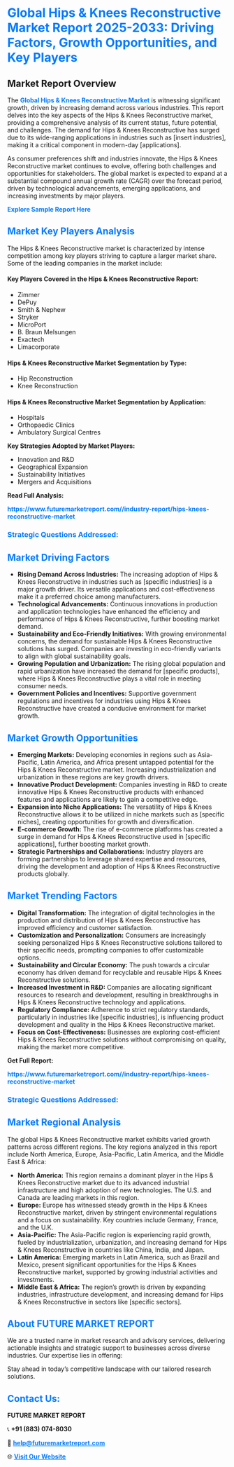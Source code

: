 <h1 style="color: #007BFF;">Global Hips & Knees Reconstructive Market Report 2025-2033: Driving Factors, Growth Opportunities, and Key Players</h1>

<section id="overview">
<h2>Market Report Overview</h2>
<p>The <a href="https://www.futuremarketreport.com//industry-report/hips-knees-reconstructive-market" style="color: #007BFF; text-decoration: none;"><strong>Global Hips & Knees Reconstructive Market</strong></a> is witnessing significant growth, driven by increasing demand across various industries. This report delves into the key aspects of the Hips & Knees Reconstructive market, providing a comprehensive analysis of its current status, future potential, and challenges. The demand for Hips & Knees Reconstructive has surged due to its wide-ranging applications in industries such as [insert industries], making it a critical component in modern-day [applications].</p>
<p>As consumer preferences shift and industries innovate, the Hips & Knees Reconstructive market continues to evolve, offering both challenges and opportunities for stakeholders. The global market is expected to expand at a substantial compound annual growth rate (CAGR) over the forecast period, driven by technological advancements, emerging applications, and increasing investments by major players.</p>
</section>

<section id="overview">
<p><a href="https://www.futuremarketreport.com//request-sample/reportId=54388" style="color: #007BFF; text-decoration: none;"><strong>Explore Sample Report Here</strong></a></p>
</section>

<section id="key-players">
<h2 style="color: #007BFF;">Market Key Players Analysis</h2>
<p>The Hips & Knees Reconstructive market is characterized by intense competition among key players striving to capture a larger market share. Some of the leading companies in the market include:</p>
<h4>Key Players Covered in the Hips & Knees Reconstructive Report:</h4>
<ul><li>Zimmer</li><li>DePuy</li><li>Smith &amp; Nephew</li><li>Stryker</li><li>MicroPort</li><li>B. Braun Melsungen</li><li>Exactech</li><li>Limacorporate</li></ul>
<h4>Hips & Knees Reconstructive Market Segmentation by Type:</h4>
<ul><li>Hip Reconstruction</li><li>Knee Reconstruction</li></ul>

<h4>Hips & Knees Reconstructive Market Segmentation by Application:</h4>
<ul><li>Hospitals</li><li>Orthopaedic Clinics</li><li>Ambulatory Surgical Centres</li></ul>
<p><strong>Key Strategies Adopted by Market Players:</strong></p>
<ul>
<li>Innovation and R&D</li>
<li>Geographical Expansion</li>
<li>Sustainability Initiatives</li>
<li>Mergers and Acquisitions</li>
</ul>
</section>

<section>
<p><strong>Read Full Analysis: </strong></p><a href="https://www.futuremarketreport.com//industry-report/hips-knees-reconstructive-market" style="color: #007BFF; text-decoration: none;"><strong>https://www.futuremarketreport.com//industry-report/hips-knees-reconstructive-market</strong></a>
<h3 style="color: #007BFF;">Strategic Questions Addressed:</h3>
</section>

<section id="driving-factors">
<h2 style="color: #007BFF;">Market Driving Factors</h2>
<ul>
<li><strong>Rising Demand Across Industries:</strong> The increasing adoption of Hips & Knees Reconstructive in industries such as [specific industries] is a major growth driver. Its versatile applications and cost-effectiveness make it a preferred choice among manufacturers.</li>
<li><strong>Technological Advancements:</strong> Continuous innovations in production and application technologies have enhanced the efficiency and performance of Hips & Knees Reconstructive, further boosting market demand.</li>
<li><strong>Sustainability and Eco-Friendly Initiatives:</strong> With growing environmental concerns, the demand for sustainable Hips & Knees Reconstructive solutions has surged. Companies are investing in eco-friendly variants to align with global sustainability goals.</li>
<li><strong>Growing Population and Urbanization:</strong> The rising global population and rapid urbanization have increased the demand for [specific products], where Hips & Knees Reconstructive plays a vital role in meeting consumer needs.</li>
<li><strong>Government Policies and Incentives:</strong> Supportive government regulations and incentives for industries using Hips & Knees Reconstructive have created a conducive environment for market growth.</li>
</ul>
</section>

<section id="growth-opportunities">
<h2 style="color: #007BFF;">Market Growth Opportunities</h2>
<ul>
<li><strong>Emerging Markets:</strong> Developing economies in regions such as Asia-Pacific, Latin America, and Africa present untapped potential for the Hips & Knees Reconstructive market. Increasing industrialization and urbanization in these regions are key growth drivers.</li>
<li><strong>Innovative Product Development:</strong> Companies investing in R&D to create innovative Hips & Knees Reconstructive products with enhanced features and applications are likely to gain a competitive edge.</li>
<li><strong>Expansion into Niche Applications:</strong> The versatility of Hips & Knees Reconstructive allows it to be utilized in niche markets such as [specific niches], creating opportunities for growth and diversification.</li>
<li><strong>E-commerce Growth:</strong> The rise of e-commerce platforms has created a surge in demand for Hips & Knees Reconstructive used in [specific applications], further boosting market growth.</li>
<li><strong>Strategic Partnerships and Collaborations:</strong> Industry players are forming partnerships to leverage shared expertise and resources, driving the development and adoption of Hips & Knees Reconstructive products globally.</li>
</ul>
</section>

<section id="trending-factors">
<h2 style="color: #007BFF;">Market Trending Factors</h2>
<ul>
<li><strong>Digital Transformation:</strong> The integration of digital technologies in the production and distribution of Hips & Knees Reconstructive has improved efficiency and customer satisfaction.</li>
<li><strong>Customization and Personalization:</strong> Consumers are increasingly seeking personalized Hips & Knees Reconstructive solutions tailored to their specific needs, prompting companies to offer customizable options.</li>
<li><strong>Sustainability and Circular Economy:</strong> The push towards a circular economy has driven demand for recyclable and reusable Hips & Knees Reconstructive solutions.</li>
<li><strong>Increased Investment in R&D:</strong> Companies are allocating significant resources to research and development, resulting in breakthroughs in Hips & Knees Reconstructive technology and applications.</li>
<li><strong>Regulatory Compliance:</strong> Adherence to strict regulatory standards, particularly in industries like [specific industries], is influencing product development and quality in the Hips & Knees Reconstructive market.</li>
<li><strong>Focus on Cost-Effectiveness:</strong> Businesses are exploring cost-efficient Hips & Knees Reconstructive solutions without compromising on quality, making the market more competitive.</li>
</ul>
</section>

<section>
<p><strong>Get Full Report: </strong></p><a href="https://www.futuremarketreport.com//industry-report/hips-knees-reconstructive-market" style="color: #007BFF; text-decoration: none;"><strong>https://www.futuremarketreport.com//industry-report/hips-knees-reconstructive-market</strong></a>
<h3 style="color: #007BFF;">Strategic Questions Addressed:</h3>
</section>


<section id="regional-analysis">
<h2 style="color: #007BFF;">Market Regional Analysis</h2>
<p>The global Hips & Knees Reconstructive market exhibits varied growth patterns across different regions. The key regions analyzed in this report include North America, Europe, Asia-Pacific, Latin America, and the Middle East & Africa:</p>
<ul>
<li><strong>North America:</strong> This region remains a dominant player in the Hips & Knees Reconstructive market due to its advanced industrial infrastructure and high adoption of new technologies. The U.S. and Canada are leading markets in this region.</li>
<li><strong>Europe:</strong> Europe has witnessed steady growth in the Hips & Knees Reconstructive market, driven by stringent environmental regulations and a focus on sustainability. Key countries include Germany, France, and the U.K.</li>
<li><strong>Asia-Pacific:</strong> The Asia-Pacific region is experiencing rapid growth, fueled by industrialization, urbanization, and increasing demand for Hips & Knees Reconstructive in countries like China, India, and Japan.</li>
<li><strong>Latin America:</strong> Emerging markets in Latin America, such as Brazil and Mexico, present significant opportunities for the Hips & Knees Reconstructive market, supported by growing industrial activities and investments.</li>
<li><strong>Middle East & Africa:</strong> The region’s growth is driven by expanding industries, infrastructure development, and increasing demand for Hips & Knees Reconstructive in sectors like [specific sectors].</li>
</ul>
</section>

<footer>
<h2 style="color: #007BFF;">About FUTURE MARKET REPORT</h2>
<p>We are a trusted name in market research and advisory services, delivering actionable insights and strategic support to businesses across diverse industries. Our expertise lies in offering:</p>

<p>Stay ahead in today’s competitive landscape with our tailored research solutions.</p>

<h2 style="color: #007BFF;">Contact Us:</h2>
<p><strong>FUTURE MARKET REPORT</strong></p>
<p>📞 <strong>+91 (883) 074-8030</strong></p>
<p>📧 <strong><a href="mailto:help@futuremarketreport.com" style="color: #007BFF;">help@futuremarketreport.com</a></strong></p>
<p>🌐 <strong><a href="https://www.futuremarketreport.com/" style="color: #007BFF;">Visit Our Website</a></strong></p>
</footer>
